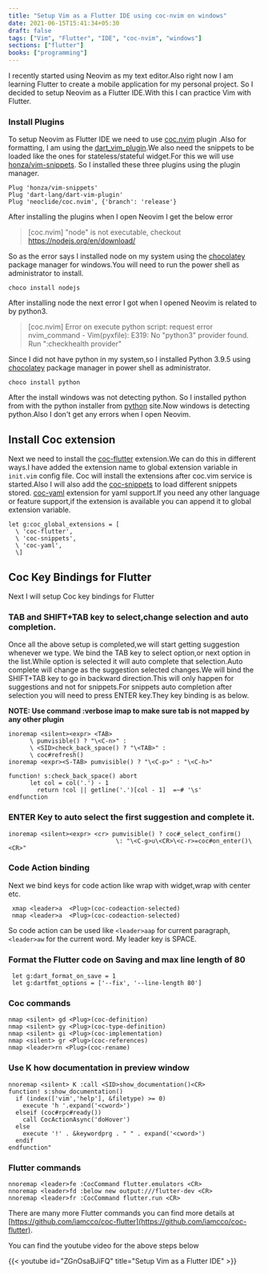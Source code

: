 ```yaml
---
title: "Setup Vim as a Flutter IDE using coc-nvim on windows"
date: 2021-06-15T15:41:34+05:30
draft: false
tags: ["Vim", "Flutter", "IDE", "coc-nvim", "windows"]
sections: ["flutter"]
books: ["programming"]
---
```


I recently started using Neovim as my text editor.Also right now I am learning Flutter to
create a mobile application for my personal project. So I decided to setup Neovim as a
Flutter IDE.With this I can practice Vim with Flutter.

### Install Plugins

To setup Neovim as Flutter IDE we need to use [coc.nvim](https://github.com/neoclide/coc.nvim)
plugin .Also for formatting, I am using the
[dart_vim_plugin](https://github.com/dart-lang/dart-vim-plugin).We also need the snippets to
be loaded like the ones for stateless/stateful widget.For this we will
use [honza/vim-snippets](https://github.com/honza/vim-snippets).
So I installed these three plugins using the plugin manager.

```
Plug 'honza/vim-snippets'
Plug 'dart-lang/dart-vim-plugin'
Plug 'neoclide/coc.nvim', {'branch': 'release'}
```

After installing the plugins when I open Neovim I get the below error

> [coc.nvim] "node" is not executable, checkout https://nodejs.org/en/download/

So as the error says I installed node on my system using the
[chocolatey](https://chocolatey.org/)
package manager for windows.You will need to run the power shell as administrator to install.

```
choco install nodejs
```

After installing node the next error I got when I opened Neovim is related to by python3.

> [coc.nvim] Error on execute python script: request error nvim_command - Vim(pyxfile):
> E319: No "python3" provider found. Run ":checkhealth provider"

Since I did not have python in my system,so I installed Python 3.9.5 using
[chocolatey](https://chocolatey.org/) package manager in power shell as administrator.

```
choco install python
```

After the install windows was not detecting python. So I installed python from
with the python installer from
[python](https://www.python.org/downloads/windows/) site.Now windows is
detecting python.Also I don't get any errors when I open Neovim.

## Install Coc extension

Next we need to install the
[coc-flutter](https://github.com/iamcco/coc-flutter) extension.We can do this in different
ways.I have added the extension name to global extension variable in `init.vim` config file.
Coc will install the extensions after coc.vim service is started.Also I will also add the
[coc-snippets](https://github.com/neoclide/coc-snippets) to load different snippets stored.
[coc-yaml](https://github.com/neoclide/coc-yaml) extension for yaml support.If you need any
other language or feature support,if the extension is available you can append it to global
extension variable.

```
let g:coc_global_extensions = [
  \ 'coc-flutter',
  \ 'coc-snippets',
  \ 'coc-yaml',
  \]
```

## Coc Key Bindings for Flutter

Next I will setup Coc key bindings for Flutter

### TAB and SHIFT+TAB key to select,change selection and auto completion.

Once all the above setup is completed,we will start getting suggestion whenever we type.
We bind the TAB key to select option,or next option in the list.While option is selected it
will auto complete that selection.Auto complete will change as the suggestion selected
changes.We will bind the SHIFT+TAB key to go in backward direction.This will only happen for
suggestions and not for snippets.For snippets auto completion after selection you will need
to press ENTER key.They key binding is as below.

**NOTE: Use command :verbose imap <tab> to make sure tab is not mapped by any other plugin**

```
inoremap <silent><expr> <TAB>
      \ pumvisible() ? "\<C-n>" :
      \ <SID>check_back_space() ? "\<TAB>" :
      \ coc#refresh()
inoremap <expr><S-TAB> pumvisible() ? "\<C-p>" : "\<C-h>"

function! s:check_back_space() abort
  	  let col = col('.') - 1
  	    return !col || getline('.')[col - 1]  =~# '\s'
endfunction

```

### ENTER Key to auto select the first suggestion and complete it.

```
inoremap <silent><expr> <cr> pumvisible() ? coc#_select_confirm()
                              \: "\<C-g>u\<CR>\<c-r>=coc#on_enter()\<CR>"
```

### Code Action binding

Next we bind keys for code action like wrap with widget,wrap with center etc.

```
 xmap <leader>a  <Plug>(coc-codeaction-selected)
 nmap <leader>a  <Plug>(coc-codeaction-selected)

```

So code action can be used like `<leader>aap` for current paragraph, `<leader>aw` for the
current word. My leader key is SPACE.

### Format the Flutter code on Saving and max line length of 80

```
 let g:dart_format_on_save = 1
 let g:dartfmt_options = ['--fix', '--line-length 80']
```

### Coc commands

```
nmap <silent> gd <Plug>(coc-definition)
nmap <silent> gy <Plug>(coc-type-definition)
nmap <silent> gi <Plug>(coc-implementation)
nmap <silent> gr <Plug>(coc-references)
nmap <leader>rn <Plug>(coc-rename)
```

### Use K how documentation in preview window

```
nnoremap <silent> K :call <SID>show_documentation()<CR>
function! s:show_documentation()
  if (index(['vim','help'], &filetype) >= 0)
    execute 'h '.expand('<cword>')
  elseif (coc#rpc#ready())
    call CocActionAsync('doHover')
  else
    execute '!' . &keywordprg . " " . expand('<cword>')
  endif
endfunction"
```

### Flutter commands

```
nnoremap <leader>fe :CocCommand flutter.emulators <CR>
nnoremap <leader>fd :below new output:///flutter-dev <CR>
nnoremap <leader>fr :CocCommand flutter.run <CR>
```

There are many more Flutter commands you can find more details at
[https://github.com/iamcco/coc-flutter](https://github.com/iamcco/coc-flutter).

You can find the youtube video for the above steps below

{{< youtube id="ZGnOsaBJiFQ" title="Setup Vim as a Flutter IDE" >}}
